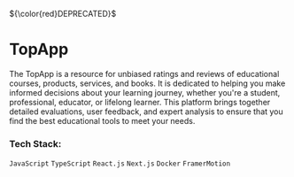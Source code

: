 ${\color{red}DEPRECATED}$

# TopApp

The TopApp is a resource for unbiased ratings and reviews of educational courses, products, services, and books. It is dedicated to helping you make informed decisions about your learning journey, whether you're a student, professional, educator, or lifelong learner. This platform brings together detailed evaluations, user feedback, and expert analysis to ensure that you find the best educational tools to meet your needs.

### Tech Stack:

`JavaScript` `TypeScript` `React.js` `Next.js` `Docker` `FramerMotion`
